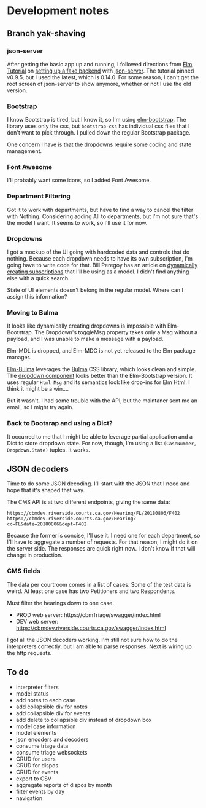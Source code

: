 # Development notes
## Branch yak-shaving
### json-server
After getting the basic app up and running, I followed directions from [Elm Tutorial](https://www.elm-tutorial.org/en/) on [setting up a fake backend](https://www.elm-tutorial.org/en/04-starting/02-backend.html) with [json-server](https://github.com/typicode/json-server). The tutorial pinned v0.9.5, but I used the latest, which is 0.14.0. For some reason, I can't get the root screen of json-server to show anymore, whether or not I use the old version.

### Bootstrap
I know Bootstrap is tired, but I know it, so I'm using [elm-bootstrap](http://elm-bootstrap.info/). The library uses only the css, but `bootstrap-css` has individual css files that I don't want to pick through. I pulled down the regular Bootstrap package.

One concern I have is that the [dropdowns](http://elm-bootstrap.info/dropdown) require some coding and state management.

### Font Awesome
I'll probably want some icons, so I added Font Awesome.

### Department Filtering
Got it to work with departments, but have to find a way to cancel the filter with Nothing. Considering adding All to departments, but I'm not sure that's the model I want. It seems to work, so I'll use it for now.

### Dropdowns
I got a mockup of the UI going with hardcoded data and controls that do nothing. Because each dropdown needs to have its own subscription, I'm going have to write code for that. Bill Peregoy has an article on [dynamically creating subscriptions](https://becoming-functional.com/dynamically-creating-elm-subscriptions-3b41e2dc0a30) that I'll be using as a model. I didn't find anything else with a quick search.

State of UI elements doesn't belong in the regular model. Where can I assign this information?

### Moving to Bulma
It looks like dynamically creating dropdowns is impossible with Elm-Bootstrap. The Dropdown's toggleMsg property takes only a Msg without a payload, and I was unable to make a message with a payload.

Elm-MDL is dropped, and Elm-MDC is not yet released to the Elm package manager.

[Elm-Bulma](https://github.com/surprisetalk/elm-bulma/) leverages the [Bulma](https://bulma.io) CSS library, which looks clean and simple. The [dropdown component](https://github.com/surprisetalk/elm-bulma/blob/master/src/Bulma/Components.elm) looks better than the Elm-Bootstrap version. It uses regular `Html Msg` and its semantics look like drop-ins for Elm Html. I think it might be a win....

But it wasn't. I had some trouble with the API, but the maintaner sent me an email, so I might try again.

### Back to Bootsrap and using a Dict?
It occurred to me that I might be able to leverage partial application and a Dict to store dropdown state. For now, though, I'm using a list `(CaseNumber, Dropdown.State)` tuples. It works.

## JSON decoders
Time to do some JSON decoding. I'll start with the JSON that I need and hope that it's shaped that way.

The CMS API is at two different endpoints, giving the same data:
```
https://cbmdev.riverside.courts.ca.gov/Hearing/FL/20180806/F402
https://cbmdev.riverside.courts.ca.gov/Hearing?cc=FL&date=20180806&dept=F402
```

Because the former is concise, I'll use it. I need one for each department, so I'll have to aggregate a number of requests. For that reason, I might do it on the server side. The responses are quick right now. I don't know if that will change in production.

### CMS fields
The data per courtroom comes in a list of cases. Some of the test data is weird. At least one case has two Petitioners and two Respondents.

Must filter the hearings down to one case.

- PROD web server: https://cbmTriage/swagger/index.html
- DEV web server: https://cbmdev.riverside.courts.ca.gov/swagger/index.html

I got all the JSON decoders working. I'm still not sure how to do the interpreters correctly, but I am able to parse responses. Next is wiring up the http requests.

## To do
- interpreter filters
- model status
- add notes to each case
- add collapsible div for notes
- add collapsible div for events
- add delete to collapsible div instead of dropdown box
- model case information
- model elements
- json encoders and decoders
- consume triage data
- consume triage websockets
- CRUD for users
- CRUD for dispos
- CRUD for events
- export to CSV
- aggregate reports of dispos by month
- filter events by day
- navigation